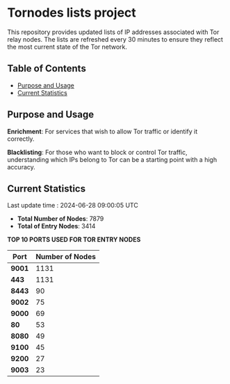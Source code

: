 # Tornodes lists project

This repository provides updated lists of IP addresses associated with Tor relay nodes. The lists are refreshed every 30 minutes to ensure they reflect the most current state of the Tor network.

## Table of Contents

- [Purpose and Usage](#purpose-and-usage)
- [Current Statistics](#current-statistics)


## Purpose and Usage

**Enrichment**: For services that wish to allow Tor traffic or identify it correctly.

**Blacklisting**: For those who want to block or control Tor traffic, understanding which IPs belong to Tor can be a starting point with a high accuracy.

## Current Statistics

Last update time : 2024-06-28 09:00:05 UTC

- **Total Number of Nodes**: 7879
- **Total of Entry Nodes**: 3414

**TOP 10 PORTS USED FOR TOR ENTRY NODES**

| **Port** | **Number of Nodes** |
|------|-----------------|
| **9001**   | 1131  |
| **443**   | 1131  |
| **8443**   | 90  |
| **9002**   | 75  |
| **9000**   | 69  |
| **80**   | 53  |
| **8080**   | 49  |
| **9100**   | 45  |
| **9200**   | 27  |
| **9003**   | 23  |

